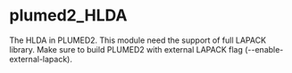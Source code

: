 # plumed2_HLDA
The HLDA in PLUMED2. This module need the support of full LAPACK library. Make sure to build PLUMED2 with external LAPACK flag (--enable-external-lapack).
